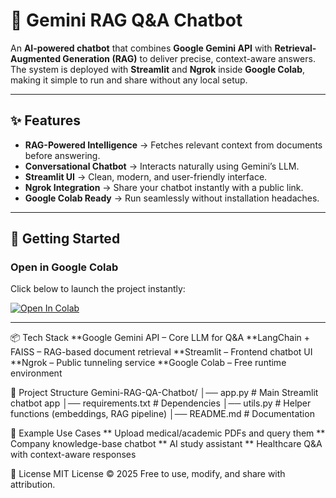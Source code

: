 # 🤖 Gemini RAG Q&A Chatbot

An **AI-powered chatbot** that combines **Google Gemini API** with **Retrieval-Augmented Generation (RAG)** to deliver precise, context-aware answers.  
The system is deployed with **Streamlit** and **Ngrok** inside **Google Colab**, making it simple to run and share without any local setup.  

---

## ✨ Features
-  **RAG-Powered Intelligence** → Fetches relevant context from documents before answering.  
-  **Conversational Chatbot** → Interacts naturally using Gemini’s LLM.  
-  **Streamlit UI** → Clean, modern, and user-friendly interface.  
-  **Ngrok Integration** → Share your chatbot instantly with a public link.  
-  **Google Colab Ready** → Run seamlessly without installation headaches.  

---

## 🚀 Getting Started

###  Open in Google Colab
Click below to launch the project instantly:  

[![Open In Colab](https://colab.research.google.com/assets/colab-badge.svg)](https://colab.research.google.com/drive/1Y3gW7jrA0umso8wwukIROddMmyitVWvh?usp=sharing)

---


📦 Tech Stack
**Google Gemini API – Core LLM for Q&A
**LangChain + FAISS – RAG-based document retrieval
**Streamlit – Frontend chatbot UI
**Ngrok – Public tunneling service
**Google Colab – Free runtime environment

📂 Project Structure
Gemini-RAG-QA-Chatbot/
│── app.py               # Main Streamlit chatbot app
│── requirements.txt     # Dependencies
│── utils.py             # Helper functions (embeddings, RAG pipeline)
│── README.md            # Documentation


🧠 Example Use Cases
** Upload medical/academic PDFs and query them
** Company knowledge-base chatbot
** AI study assistant
** Healthcare Q&A with context-aware responses

📜 License
MIT License © 2025
Free to use, modify, and share with attribution.
